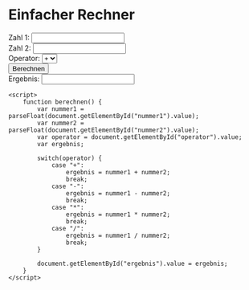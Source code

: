 <!DOCTYPE html>
<html>
<head>
	<title>Einfacher Rechner</title>
	<meta charset="utf-8">
	<meta name="viewport" content="width=device-width, initial-scale=1">
	<link rel="stylesheet" href="https://maxcdn.bootstrapcdn.com/bootstrap/4.5.2/css/bootstrap.min.css">
	<script src="https://ajax.googleapis.com/ajax/libs/jquery/3.5.1/jquery.min.js"></script>
	<script src="https://cdnjs.cloudflare.com/ajax/libs/popper.js/1.16.0/umd/popper.min.js"></script>
	<script src="https://maxcdn.bootstrapcdn.com/bootstrap/4.5.2/js/bootstrap.min.js"></script>
</head>
<body>
	<div class="container mt-5">
		<h1 class="mb-4">Einfacher Rechner</h1>
		<div class="form-group">
			<label for="nummer1">Zahl 1:</label>
			<input type="number" class="form-control" id="nummer1" name="nummer1">
		</div>
		<div class="form-group">
			<label for="nummer2">Zahl 2:</label>
			<input type="number" class="form-control" id="nummer2" name="nummer2">
		</div>
		<div class="form-group">
			<label for="operator">Operator:</label>
			<select class="form-control" id="operator" name="operator">
				<option value="+">+</option>
				<option value="-">-</option>
				<option value="*">*</option>
				<option value="/">/</option>
			</select>
		</div>
		<button type="button" class="btn btn-primary mb-4" onclick="berechnen()">Berechnen</button>
		<div class="form-group">
			<label for="ergebnis">Ergebnis:</label>
			<input type="text" class="form-control" id="ergebnis" name="ergebnis" readonly>
		</div>
	</div>

	<script>
		function berechnen() {
			var nummer1 = parseFloat(document.getElementById("nummer1").value);
			var nummer2 = parseFloat(document.getElementById("nummer2").value);
			var operator = document.getElementById("operator").value;
			var ergebnis;

			switch(operator) {
				case "+":
					ergebnis = nummer1 + nummer2;
					break;
				case "-":
					ergebnis = nummer1 - nummer2;
					break;
				case "*":
					ergebnis = nummer1 * nummer2;
					break;
				case "/":
					ergebnis = nummer1 / nummer2;
					break;
			}

			document.getElementById("ergebnis").value = ergebnis;
		}
	</script>
</body>
</html>







